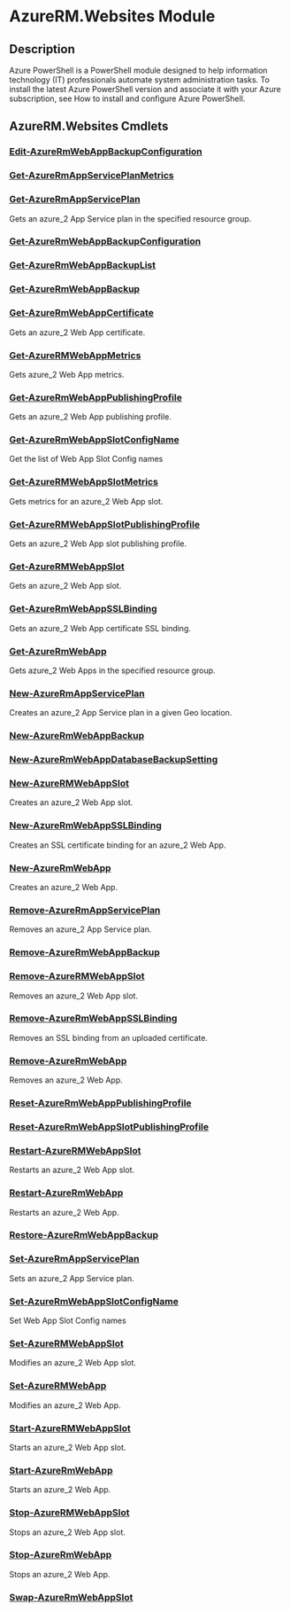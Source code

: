 ﻿---
Module Name: AzureRM.Websites
Module Guid: cc69c625-e961-43f4-8b50-0061eba6e4b6
Download Help Link: None
Help Version: 2.0.3.0
Locale: en-US
---

# AzureRM.Websites Module
## Description
Azure PowerShell is a PowerShell module designed to help information technology (IT) professionals automate system administration tasks. To install the latest Azure PowerShell version and associate it with your Azure subscription, see How to install and configure Azure PowerShell.

## AzureRM.Websites Cmdlets
### [Edit-AzureRmWebAppBackupConfiguration](Edit-AzureRmWebAppBackupConfiguration.md)


### [Get-AzureRmAppServicePlanMetrics](Get-AzureRmAppServicePlanMetrics.md)


### [Get-AzureRmAppServicePlan](Get-AzureRmAppServicePlan.md)
Gets an azure_2 App Service plan in the specified resource group.

### [Get-AzureRmWebAppBackupConfiguration](Get-AzureRmWebAppBackupConfiguration.md)


### [Get-AzureRmWebAppBackupList](Get-AzureRmWebAppBackupList.md)


### [Get-AzureRmWebAppBackup](Get-AzureRmWebAppBackup.md)


### [Get-AzureRmWebAppCertificate](Get-AzureRmWebAppCertificate.md)
Gets an azure_2 Web App certificate.

### [Get-AzureRMWebAppMetrics](Get-AzureRMWebAppMetrics.md)
Gets azure_2 Web App metrics.

### [Get-AzureRmWebAppPublishingProfile](Get-AzureRmWebAppPublishingProfile.md)
Gets an azure_2 Web App publishing profile.

### [Get-AzureRmWebAppSlotConfigName](Get-AzureRmWebAppSlotConfigName.md)
Get the list of Web App Slot Config names

### [Get-AzureRMWebAppSlotMetrics](Get-AzureRMWebAppSlotMetrics.md)
Gets metrics for an azure_2 Web App slot.

### [Get-AzureRMWebAppSlotPublishingProfile](Get-AzureRMWebAppSlotPublishingProfile.md)
Gets an azure_2 Web App slot publishing profile.

### [Get-AzureRMWebAppSlot](Get-AzureRMWebAppSlot.md)
Gets an azure_2 Web App slot.

### [Get-AzureRmWebAppSSLBinding](Get-AzureRmWebAppSSLBinding.md)
Gets an azure_2 Web App certificate SSL binding.

### [Get-AzureRmWebApp](Get-AzureRmWebApp.md)
Gets azure_2 Web Apps in the specified resource group.

### [New-AzureRmAppServicePlan](New-AzureRmAppServicePlan.md)
Creates an azure_2 App Service plan in a given Geo location.

### [New-AzureRmWebAppBackup](New-AzureRmWebAppBackup.md)


### [New-AzureRmWebAppDatabaseBackupSetting](New-AzureRmWebAppDatabaseBackupSetting.md)


### [New-AzureRMWebAppSlot](New-AzureRMWebAppSlot.md)
Creates an azure_2 Web App slot.

### [New-AzureRmWebAppSSLBinding](New-AzureRmWebAppSSLBinding.md)
Creates an SSL certificate binding for an azure_2 Web App.

### [New-AzureRmWebApp](New-AzureRmWebApp.md)
Creates an azure_2 Web App.

### [Remove-AzureRmAppServicePlan](Remove-AzureRmAppServicePlan.md)
Removes an azure_2 App Service plan.

### [Remove-AzureRmWebAppBackup](Remove-AzureRmWebAppBackup.md)


### [Remove-AzureRMWebAppSlot](Remove-AzureRMWebAppSlot.md)
Removes an azure_2 Web App slot.

### [Remove-AzureRmWebAppSSLBinding](Remove-AzureRmWebAppSSLBinding.md)
Removes an SSL binding from an uploaded certificate.

### [Remove-AzureRmWebApp](Remove-AzureRmWebApp.md)
Removes an azure_2 Web App.

### [Reset-AzureRmWebAppPublishingProfile](Reset-AzureRmWebAppPublishingProfile.md)


### [Reset-AzureRmWebAppSlotPublishingProfile](Reset-AzureRmWebAppSlotPublishingProfile.md)


### [Restart-AzureRMWebAppSlot](Restart-AzureRMWebAppSlot.md)
Restarts an azure_2 Web App slot.

### [Restart-AzureRmWebApp](Restart-AzureRmWebApp.md)
Restarts an azure_2 Web App.

### [Restore-AzureRmWebAppBackup](Restore-AzureRmWebAppBackup.md)


### [Set-AzureRmAppServicePlan](Set-AzureRmAppServicePlan.md)
Sets an azure_2 App Service plan.

### [Set-AzureRmWebAppSlotConfigName](Set-AzureRmWebAppSlotConfigName.md)
Set Web App Slot Config names

### [Set-AzureRMWebAppSlot](Set-AzureRMWebAppSlot.md)
Modifies an azure_2 Web App slot.

### [Set-AzureRMWebApp](Set-AzureRMWebApp.md)
Modifies an azure_2 Web App.

### [Start-AzureRMWebAppSlot](Start-AzureRMWebAppSlot.md)
Starts an azure_2 Web App slot.

### [Start-AzureRmWebApp](Start-AzureRmWebApp.md)
Starts an azure_2 Web App.

### [Stop-AzureRMWebAppSlot](Stop-AzureRMWebAppSlot.md)
Stops an azure_2 Web App slot.

### [Stop-AzureRmWebApp](Stop-AzureRmWebApp.md)
Stops an azure_2 Web App.

### [Swap-AzureRmWebAppSlot](Swap-AzureRmWebAppSlot.md)




